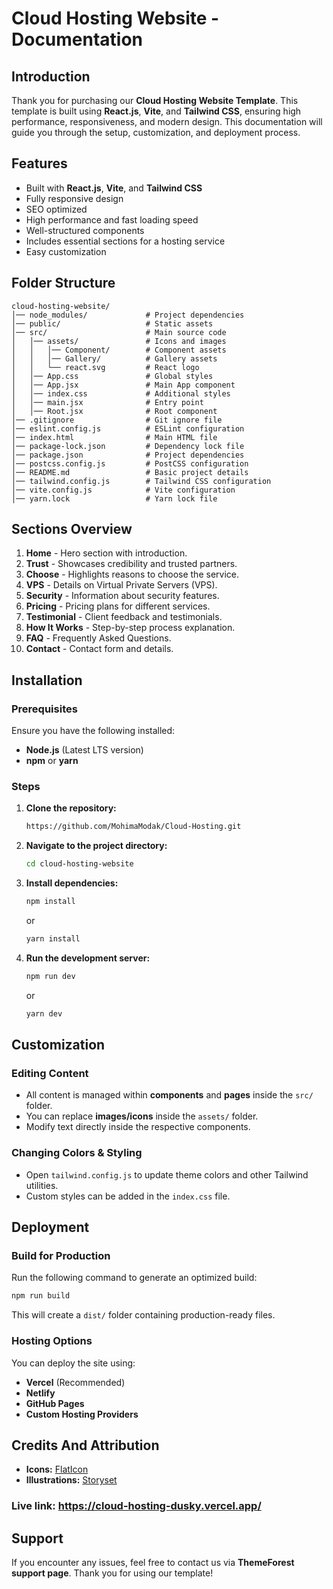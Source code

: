 # Cloud Hosting Website - Documentation

## Introduction
Thank you for purchasing our **Cloud Hosting Website Template**. This template is built using **React.js**, **Vite**, and **Tailwind CSS**, ensuring high performance, responsiveness, and modern design. This documentation will guide you through the setup, customization, and deployment process.

## Features
- Built with **React.js**, **Vite**, and **Tailwind CSS**
- Fully responsive design
- SEO optimized
- High performance and fast loading speed
- Well-structured components
- Includes essential sections for a hosting service
- Easy customization

## Folder Structure
```
cloud-hosting-website/
│── node_modules/             # Project dependencies
│── public/                   # Static assets
│── src/                      # Main source code
│   │── assets/               # Icons and images
│   │   │── Component/        # Component assets
│   │   │── Gallery/          # Gallery assets
│   │   └── react.svg         # React logo
│   │── App.css               # Global styles
│   │── App.jsx               # Main App component
│   │── index.css             # Additional styles
│   │── main.jsx              # Entry point
│   │── Root.jsx              # Root component
│── .gitignore                # Git ignore file
│── eslint.config.js          # ESLint configuration
│── index.html                # Main HTML file
│── package-lock.json         # Dependency lock file
│── package.json              # Project dependencies
│── postcss.config.js         # PostCSS configuration
│── README.md                 # Basic project details
│── tailwind.config.js        # Tailwind CSS configuration
│── vite.config.js            # Vite configuration
│── yarn.lock                 # Yarn lock file
```

## Sections Overview
1. **Home** - Hero section with introduction.
2. **Trust** - Showcases credibility and trusted partners.
3. **Choose** - Highlights reasons to choose the service.
4. **VPS** - Details on Virtual Private Servers (VPS).
5. **Security** - Information about security features.
6. **Pricing** - Pricing plans for different services.
7. **Testimonial** - Client feedback and testimonials.
8. **How It Works** - Step-by-step process explanation.
9. **FAQ** - Frequently Asked Questions.
10. **Contact** - Contact form and details.

## Installation
### Prerequisites
Ensure you have the following installed:
- **Node.js** (Latest LTS version)
- **npm** or **yarn**

### Steps
1. **Clone the repository:**
   ```sh
   https://github.com/MohimaModak/Cloud-Hosting.git
   ```
2. **Navigate to the project directory:**
   ```sh
   cd cloud-hosting-website
   ```
3. **Install dependencies:**
   ```sh
   npm install  
   ```
   or
   ```sh
   yarn install
   ```
4. **Run the development server:**
   ```sh
   npm run dev  
   ```
   or
   ```sh
   yarn dev
   ```

## Customization
### Editing Content
- All content is managed within **components** and **pages** inside the `src/` folder.
- You can replace **images/icons** inside the `assets/` folder.
- Modify text directly inside the respective components.

### Changing Colors & Styling
- Open `tailwind.config.js` to update theme colors and other Tailwind utilities.
- Custom styles can be added in the `index.css` file.

## Deployment
### Build for Production
Run the following command to generate an optimized build:
```sh
npm run build
```
This will create a `dist/` folder containing production-ready files.

### Hosting Options
You can deploy the site using:
- **Vercel** (Recommended)
- **Netlify**
- **GitHub Pages**
- **Custom Hosting Providers**

## Credits And Attribution
- **Icons:** [FlatIcon](https://www.flaticon.com/)
- **Illustrations:** [Storyset](https://storyset.com/)

### Live link: https://cloud-hosting-dusky.vercel.app/

## Support
If you encounter any issues, feel free to contact us via **ThemeForest support page**. Thank you for using our template!

